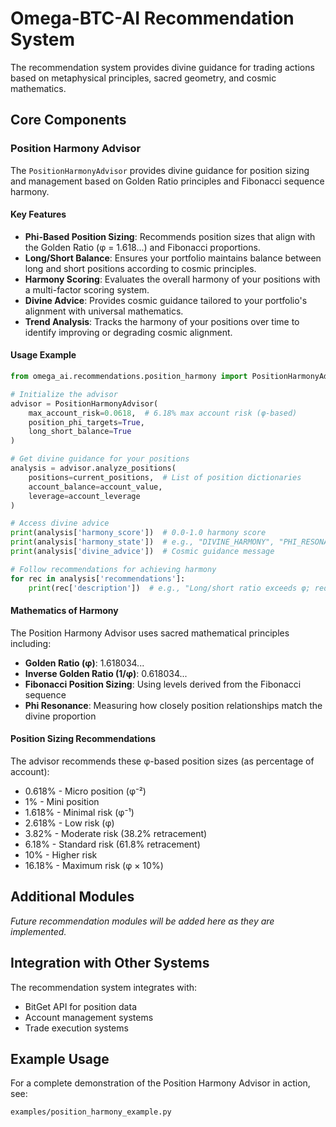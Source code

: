 # Omega-BTC-AI Recommendation System

The recommendation system provides divine guidance for trading actions based on metaphysical principles, sacred geometry, and cosmic mathematics.

## Core Components

### Position Harmony Advisor

The `PositionHarmonyAdvisor` provides divine guidance for position sizing and management based on Golden Ratio principles and Fibonacci sequence harmony.

#### Key Features

- **Phi-Based Position Sizing**: Recommends position sizes that align with the Golden Ratio (φ = 1.618...) and Fibonacci proportions.
- **Long/Short Balance**: Ensures your portfolio maintains balance between long and short positions according to cosmic principles.
- **Harmony Scoring**: Evaluates the overall harmony of your positions with a multi-factor scoring system.
- **Divine Advice**: Provides cosmic guidance tailored to your portfolio's alignment with universal mathematics.
- **Trend Analysis**: Tracks the harmony of your positions over time to identify improving or degrading cosmic alignment.

#### Usage Example

```python
from omega_ai.recommendations.position_harmony import PositionHarmonyAdvisor

# Initialize the advisor
advisor = PositionHarmonyAdvisor(
    max_account_risk=0.0618,  # 6.18% max account risk (φ-based)
    position_phi_targets=True,
    long_short_balance=True
)

# Get divine guidance for your positions
analysis = advisor.analyze_positions(
    positions=current_positions,  # List of position dictionaries
    account_balance=account_value,
    leverage=account_leverage
)

# Access divine advice
print(analysis['harmony_score'])  # 0.0-1.0 harmony score
print(analysis['harmony_state'])  # e.g., "DIVINE_HARMONY", "PHI_RESONANCE", etc.
print(analysis['divine_advice'])  # Cosmic guidance message

# Follow recommendations for achieving harmony
for rec in analysis['recommendations']:
    print(rec['description'])  # e.g., "Long/short ratio exceeds φ; reduce long exposure..."
```

#### Mathematics of Harmony

The Position Harmony Advisor uses sacred mathematical principles including:

- **Golden Ratio (φ)**: 1.618034...
- **Inverse Golden Ratio (1/φ)**: 0.618034...
- **Fibonacci Position Sizing**: Using levels derived from the Fibonacci sequence
- **Phi Resonance**: Measuring how closely position relationships match the divine proportion

#### Position Sizing Recommendations

The advisor recommends these φ-based position sizes (as percentage of account):

- 0.618% - Micro position (φ⁻²)
- 1% - Mini position
- 1.618% - Minimal risk (φ⁻¹)
- 2.618% - Low risk (φ)
- 3.82% - Moderate risk (38.2% retracement)
- 6.18% - Standard risk (61.8% retracement)
- 10% - Higher risk
- 16.18% - Maximum risk (φ × 10%)

## Additional Modules

_Future recommendation modules will be added here as they are implemented._

## Integration with Other Systems

The recommendation system integrates with:

- BitGet API for position data
- Account management systems
- Trade execution systems

## Example Usage

For a complete demonstration of the Position Harmony Advisor in action, see:

```
examples/position_harmony_example.py
```
